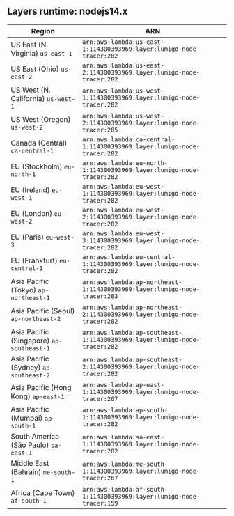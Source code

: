 Layers runtime: nodejs14.x
----
| Region | ARN |
| --- | --- |
|US East (N. Virginia)  `us-east-1`|`arn:aws:lambda:us-east-1:114300393969:layer:lumigo-node-tracer:282`|
|US East (Ohio)  `us-east-2`|`arn:aws:lambda:us-east-2:114300393969:layer:lumigo-node-tracer:282`|
|US West (N. California)  `us-west-1`|`arn:aws:lambda:us-west-1:114300393969:layer:lumigo-node-tracer:282`|
|US West (Oregon)  `us-west-2`|`arn:aws:lambda:us-west-2:114300393969:layer:lumigo-node-tracer:285`|
|Canada (Central)  `ca-central-1`|`arn:aws:lambda:ca-central-1:114300393969:layer:lumigo-node-tracer:282`|
|EU (Stockholm)  `eu-north-1`|`arn:aws:lambda:eu-north-1:114300393969:layer:lumigo-node-tracer:282`|
|EU (Ireland)  `eu-west-1`|`arn:aws:lambda:eu-west-1:114300393969:layer:lumigo-node-tracer:282`|
|EU (London)  `eu-west-2`|`arn:aws:lambda:eu-west-2:114300393969:layer:lumigo-node-tracer:282`|
|EU (Paris)  `eu-west-3`|`arn:aws:lambda:eu-west-3:114300393969:layer:lumigo-node-tracer:282`|
|EU (Frankfurt)  `eu-central-1`|`arn:aws:lambda:eu-central-1:114300393969:layer:lumigo-node-tracer:282`|
|Asia Pacific (Tokyo)  `ap-northeast-1`|`arn:aws:lambda:ap-northeast-1:114300393969:layer:lumigo-node-tracer:283`|
|Asia Pacific (Seoul)  `ap-northeast-2`|`arn:aws:lambda:ap-northeast-2:114300393969:layer:lumigo-node-tracer:282`|
|Asia Pacific (Singapore)  `ap-southeast-1`|`arn:aws:lambda:ap-southeast-1:114300393969:layer:lumigo-node-tracer:282`|
|Asia Pacific (Sydney)  `ap-southeast-2`|`arn:aws:lambda:ap-southeast-2:114300393969:layer:lumigo-node-tracer:282`|
|Asia Pacific (Hong Kong)  `ap-east-1`|`arn:aws:lambda:ap-east-1:114300393969:layer:lumigo-node-tracer:267`|
|Asia Pacific (Mumbai)  `ap-south-1`|`arn:aws:lambda:ap-south-1:114300393969:layer:lumigo-node-tracer:282`|
|South America (São Paulo)  `sa-east-1`|`arn:aws:lambda:sa-east-1:114300393969:layer:lumigo-node-tracer:282`|
|Middle East (Bahrain)  `me-south-1`|`arn:aws:lambda:me-south-1:114300393969:layer:lumigo-node-tracer:267`|
|Africa (Cape Town)  `af-south-1`|`arn:aws:lambda:af-south-1:114300393969:layer:lumigo-node-tracer:159`|
